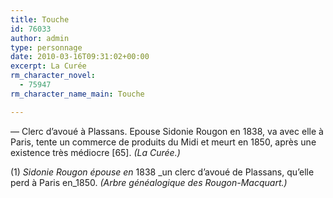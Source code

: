 ```yaml
---
title: Touche
id: 76033
author: admin
type: personnage
date: 2010-03-16T09:31:02+00:00
excerpt: La Curée
rm_character_novel:
  - 75947
rm_character_name_main: Touche

---
```

— Clerc d&rsquo;avoué à Plassans. Epouse Sidonie Rougon en 1838, va avec elle à Paris, tente un commerce de produits du Midi et meurt en 1850, après une existence très médiocre [65]. _(La Curée.)_

(1) _Sidonie Rougon épouse en_ 1838 _un clerc d&rsquo;avoué de Plassans, qu&rsquo;elle perd à Paris en_1850. _(Arbre généalogique des Rougon-Macquart.)_